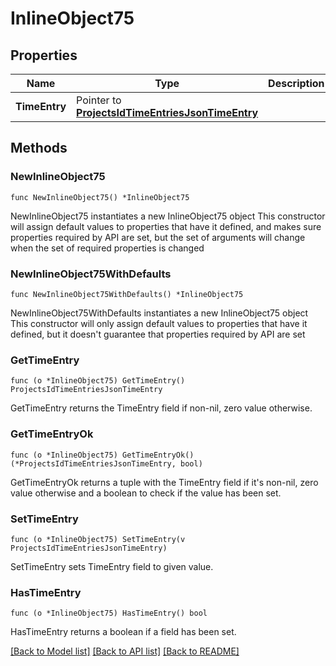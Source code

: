 # InlineObject75

## Properties

Name | Type | Description | Notes
------------ | ------------- | ------------- | -------------
**TimeEntry** | Pointer to [**ProjectsIdTimeEntriesJsonTimeEntry**](ProjectsIdTimeEntriesJsonTimeEntry.md) |  | [optional] 

## Methods

### NewInlineObject75

`func NewInlineObject75() *InlineObject75`

NewInlineObject75 instantiates a new InlineObject75 object
This constructor will assign default values to properties that have it defined,
and makes sure properties required by API are set, but the set of arguments
will change when the set of required properties is changed

### NewInlineObject75WithDefaults

`func NewInlineObject75WithDefaults() *InlineObject75`

NewInlineObject75WithDefaults instantiates a new InlineObject75 object
This constructor will only assign default values to properties that have it defined,
but it doesn't guarantee that properties required by API are set

### GetTimeEntry

`func (o *InlineObject75) GetTimeEntry() ProjectsIdTimeEntriesJsonTimeEntry`

GetTimeEntry returns the TimeEntry field if non-nil, zero value otherwise.

### GetTimeEntryOk

`func (o *InlineObject75) GetTimeEntryOk() (*ProjectsIdTimeEntriesJsonTimeEntry, bool)`

GetTimeEntryOk returns a tuple with the TimeEntry field if it's non-nil, zero value otherwise
and a boolean to check if the value has been set.

### SetTimeEntry

`func (o *InlineObject75) SetTimeEntry(v ProjectsIdTimeEntriesJsonTimeEntry)`

SetTimeEntry sets TimeEntry field to given value.

### HasTimeEntry

`func (o *InlineObject75) HasTimeEntry() bool`

HasTimeEntry returns a boolean if a field has been set.


[[Back to Model list]](../README.md#documentation-for-models) [[Back to API list]](../README.md#documentation-for-api-endpoints) [[Back to README]](../README.md)


